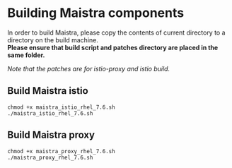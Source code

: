 # Building Maistra components
In order to build Maistra, please copy the contents of current directory to a directory on the build machine.<br>**Please ensure that build script and patches directory are placed in the same folder.**

*Note that the patches are for istio-proxy and istio build.*

## Build Maistra istio
```
chmod +x maistra_istio_rhel_7.6.sh
./maistra_istio_rhel_7.6.sh
```

## Build Maistra proxy
```
chmod +x maistra_proxy_rhel_7.6.sh
./maistra_proxy_rhel_7.6.sh
```
